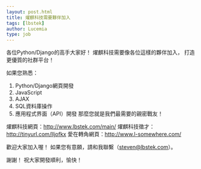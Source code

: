 ```yaml
---
layout: post.html
title: 燿麒科技需要夥伴加入
tags: [lbstek]
author: Lucemia
type: job
---
```


各位Python/Django的高手大家好！
燿麒科技需要像各位這樣的夥伴加入，
打造更優質的社群平台！

如果您熟悉：
1. Python/Django網頁開發
2. JavaScript
3. AJAX
4. SQL資料庫操作
5. 應用程式界面（API）開發
那麼您就是我們最需要的親密戰友！

燿麒科技網頁：http://www.lbstek.com/main/
燿麒科技徵才：http://tinyurl.com/lljofkx
愛在轉角網頁：http://www.l-somewhere.com/

歡迎大家加入喔！
如果您有意願，請和我聯繫（steven@lbstek.com）。

謝謝！
祝大家開發順利，愉快！
